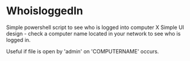 # WhoisloggedIn
Simple powershell script to see who is logged into computer X
Simple UI design - check a computer name located in your network to see who is logged in.

Useful if file is open by 'admin' on 'COMPUTERNAME' occurs. 
